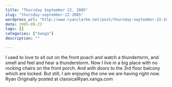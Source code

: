 ```yaml
---
title: "Thursday September 22, 2005"
slug: "thursday-september-22-2005"
wordpress_url: "http://www.ryanclarke.net/post/thursday-september-22-2005/"
date: 2005-09-22
tags: []
categories: ["Xanga"]
description: ""

---
```


I used to love to sit out on the front poach and watch a thundertorm, and smell and feel and hear a thunderstorm. Now I live in a big place with no rocking chairs on the front porch. And with doors to the 3rd floor balcony which are locked. But still, I am enjoying the one we are having right now.
 Ryan
Originally posted at classicalRyan.xanga.com
